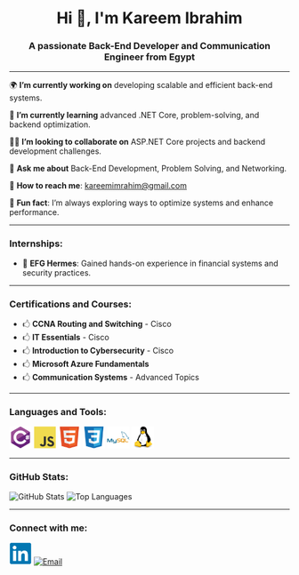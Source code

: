 <h1 align="center">Hi 👋, I'm Kareem Ibrahim</h1>
<h3 align="center">A passionate Back-End Developer and Communication Engineer from Egypt</h3>

---

🌍 **I’m currently working on** developing scalable and efficient back-end systems.

🌱 **I’m currently learning** advanced .NET Core, problem-solving, and backend optimization.

👯‍♂️ **I’m looking to collaborate on** ASP.NET Core projects and backend development challenges.

💬 **Ask me about** Back-End Development, Problem Solving, and Networking.

📧 **How to reach me**: [kareemimrahim@gmail.com](mailto:kareemimrahim@gmail.com)

🔦 **Fun fact**: I’m always exploring ways to optimize systems and enhance performance.

---

<h3 align="left">Internships:</h3>
<ul>
  <li>🏢 <b>EFG Hermes</b>: Gained hands-on experience in financial systems and security practices.</li>
</ul>

---

<h3 align="left">Certifications and Courses:</h3>
<ul>
  <li>🖒 <b>CCNA Routing and Switching</b> - Cisco</li>
  <li>🖒 <b>IT Essentials</b> - Cisco</li>
  <li>🖒 <b>Introduction to Cybersecurity</b> - Cisco</li>
  <li>🖒 <b>Microsoft Azure Fundamentals</b></li>
  <li>🖒 <b>Communication Systems</b> - Advanced Topics</li>
</ul>

---

<h3 align="left">Languages and Tools:</h3>
<p align="left">
  <img src="https://raw.githubusercontent.com/devicons/devicon/master/icons/csharp/csharp-original.svg" alt="C#" width="40" height="40"/>
  <img src="https://raw.githubusercontent.com/devicons/devicon/master/icons/javascript/javascript-original.svg" alt="JavaScript" width="40" height="40"/>
  <img src="https://raw.githubusercontent.com/devicons/devicon/master/icons/html5/html5-original.svg" alt="HTML5" width="40" height="40"/>
  <img src="https://raw.githubusercontent.com/devicons/devicon/master/icons/css3/css3-original.svg" alt="CSS3" width="40" height="40"/>
  <img src="https://raw.githubusercontent.com/devicons/devicon/master/icons/mysql/mysql-original-wordmark.svg" alt="MySQL" width="40" height="40"/>
  <img src="https://raw.githubusercontent.com/devicons/devicon/master/icons/linux/linux-original.svg" alt="Linux" width="40" height="40"/>
</p>

---

<h3 align="left">GitHub Stats:</h3>
<p align="left">
  <img src="https://github-readme-stats.vercel.app/api?username=kareemibrahim&show_icons=true&theme=dark" alt="GitHub Stats"/>
  <img src="https://github-readme-stats.vercel.app/api/top-langs/?username=kareemibrahim&layout=compact&theme=dark" alt="Top Languages"/>
</p>

---

<h3 align="left">Connect with me:</h3>
<p align="left">
  <a href="https://linkedin.com/in/kareem-ibrahim" target="_blank"><img src="https://raw.githubusercontent.com/devicons/devicon/master/icons/linkedin/linkedin-original.svg" alt="LinkedIn" width="40" height="40"/></a>
  <a href="mailto:kareemimrahim@gmail.com" target="_blank"><img src="https://img.icons8.com/ios-filled/50/000000/email.png" alt="Email" width="40" height="40"/></a>
</p>
